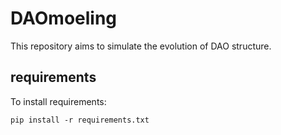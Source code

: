 # DAOmoeling
This repository aims to simulate the evolution of DAO structure.
## requirements
To install requirements:
```setup
pip install -r requirements.txt
```